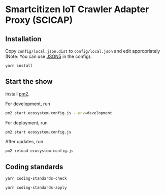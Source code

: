 # Smartcitizen IoT Crawler Adapter Proxy (SCICAP)

## Installation

Copy `config/local.json.dist` to `config/local.json` and edit appropriately
(Note: You can use [JSON5](https://json5.org/) in the config).

```sh
yarn install
```

## Start the show

Install [pm2](https://pm2.keymetrics.io/).

For development, run

```sh
pm2 start ecosystem.config.js --env=development
```

For deployment, run

```sh
pm2 start ecosystem.config.js
```

After updates, run

```sh
pm2 reload ecosystem.config.js
```

## Coding standards

```sh
yarn coding-standards-check
```

```sh
yarn coding-standards-apply
```
